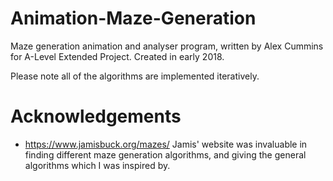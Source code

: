 # Animation-Maze-Generation

Maze generation animation and analyser program, written by Alex Cummins for A-Level Extended Project.
Created in early 2018.

Please note all of the algorithms are implemented iteratively. 

# Acknowledgements

* https://www.jamisbuck.org/mazes/
Jamis' website was invaluable in finding different maze generation algorithms, and giving the general algorithms which I was inspired by.
